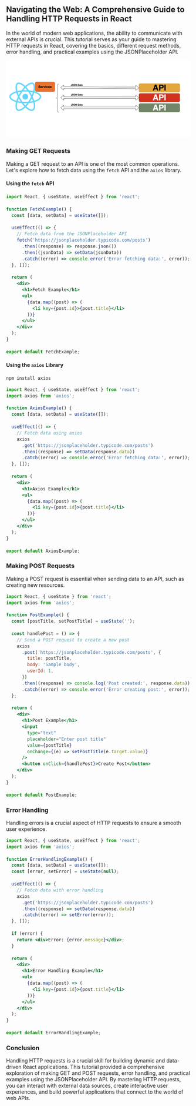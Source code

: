 ## Navigating the Web: A Comprehensive Guide to Handling HTTP Requests in React

In the world of modern web applications, the ability to communicate with external APIs is crucial. This tutorial serves as your guide to mastering HTTP requests in React, covering the basics, different request methods, error handling, and practical examples using the JSONPlaceholder API.

![](../Assets/React/http_requests.webp)

### Making GET Requests

Making a GET request to an API is one of the most common operations. Let's explore how to fetch data using the `fetch` API and the `axios` library.

#### Using the `fetch` API

```jsx
import React, { useState, useEffect } from 'react';

function FetchExample() {
  const [data, setData] = useState([]);

  useEffect(() => {
    // Fetch data from the JSONPlaceholder API
    fetch('https://jsonplaceholder.typicode.com/posts')
      .then((response) => response.json())
      .then((jsonData) => setData(jsonData))
      .catch((error) => console.error('Error fetching data:', error));
  }, []);

  return (
    <div>
      <h1>Fetch Example</h1>
      <ul>
        {data.map((post) => (
          <li key={post.id}>{post.title}</li>
        ))}
      </ul>
    </div>
  );
}

export default FetchExample;
```

#### Using the `axios` Library

```bash
npm install axios
```

```jsx
import React, { useState, useEffect } from 'react';
import axios from 'axios';

function AxiosExample() {
  const [data, setData] = useState([]);

  useEffect(() => {
    // Fetch data using axios
    axios
      .get('https://jsonplaceholder.typicode.com/posts')
      .then((response) => setData(response.data))
      .catch((error) => console.error('Error fetching data:', error));
  }, []);

  return (
    <div>
      <h1>Axios Example</h1>
      <ul>
        {data.map((post) => (
          <li key={post.id}>{post.title}</li>
        ))}
      </ul>
    </div>
  );
}

export default AxiosExample;
```

### Making POST Requests

Making a POST request is essential when sending data to an API, such as creating new resources.

```jsx
import React, { useState } from 'react';
import axios from 'axios';

function PostExample() {
  const [postTitle, setPostTitle] = useState('');

  const handlePost = () => {
    // Send a POST request to create a new post
    axios
      .post('https://jsonplaceholder.typicode.com/posts', {
        title: postTitle,
        body: 'Sample body',
        userId: 1,
      })
      .then((response) => console.log('Post created:', response.data))
      .catch((error) => console.error('Error creating post:', error));
  };

  return (
    <div>
      <h1>Post Example</h1>
      <input
        type="text"
        placeholder="Enter post title"
        value={postTitle}
        onChange={(e) => setPostTitle(e.target.value)}
      />
      <button onClick={handlePost}>Create Post</button>
    </div>
  );
}

export default PostExample;
```

### Error Handling

Handling errors is a crucial aspect of HTTP requests to ensure a smooth user experience.

```jsx
import React, { useState, useEffect } from 'react';
import axios from 'axios';

function ErrorHandlingExample() {
  const [data, setData] = useState([]);
  const [error, setError] = useState(null);

  useEffect(() => {
    // Fetch data with error handling
    axios
      .get('https://jsonplaceholder.typicode.com/posts')
      .then((response) => setData(response.data))
      .catch((error) => setError(error));
  }, []);

  if (error) {
    return <div>Error: {error.message}</div>;
  }

  return (
    <div>
      <h1>Error Handling Example</h1>
      <ul>
        {data.map((post) => (
          <li key={post.id}>{post.title}</li>
        ))}
      </ul>
    </div>
  );
}

export default ErrorHandlingExample;
```

### Conclusion

Handling HTTP requests is a crucial skill for building dynamic and data-driven React applications. This tutorial provided a comprehensive exploration of making GET and POST requests, error handling, and practical examples using the JSONPlaceholder API. By mastering HTTP requests, you can interact with external data sources, create interactive user experiences, and build powerful applications that connect to the world of web APIs.